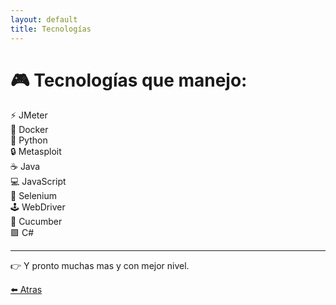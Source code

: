 ```yaml
---
layout: default
title: Tecnologías
---
```


# 🎮 Tecnologías que manejo:
<div class="skills-grid">
  <div class="skill">
    ⚡ JMeter  
    <div class="bar"><span class="level-2" title="Nivel 2/4"></span></div>
  </div>
  <div class="skill">
    🐳 Docker  
    <div class="bar"><span class="level-2" title="Nivel 2/4"></span></div>
  </div>
  <div class="skill">
    🐍 Python  
    <div class="bar"><span class="level-1" title="Nivel 1/4"></span></div>
  </div>
  <div class="skill">
    🔒 Metasploit  
    <div class="bar"><span class="level-2" title="Nivel 2/4"></span></div>
  </div>
  <div class="skill">
    ☕ Java  
    <div class="bar"><span class="level-1" title="Nivel 1/4"></span></div>
  </div>
  <div class="skill">
    💻 JavaScript  
    <div class="bar"><span class="level-2" title="Nivel 2/4"></span></div>
  </div>
  <div class="skill">
    🧪 Selenium  
    <div class="bar"><span class="level-2" title="Nivel 2/4"></span></div>
  </div>
  <div class="skill">
    🕹 WebDriver  
    <div class="bar"><span class="level-2" title="Nivel 2/4"></span></div>
  </div>
  <div class="skill">
    🌱 Cucumber  
    <div class="bar"><span class="level-2" title="Nivel 2/4"></span></div>
  </div>
  <div class="skill">
     🟪 C#  
    <div class="bar"><span class="level-1" title="Nivel 1/4"></span></div>
  </div>
</div>

---
👉 Y pronto muchas mas y con mejor nivel.


[⬅️ Atras](intro.html)